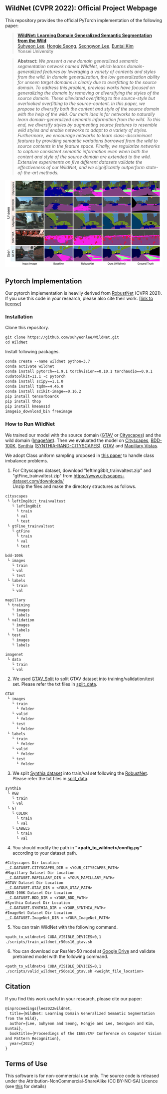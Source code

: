 ## WildNet (CVPR 2022): Official Project Webpage
This repository provides the official PyTorch implementation of the following paper:
> [**WildNet: Learning Domain Generalized Semantic Segmentation from the Wild**](https://arxiv.org/abs/2204.01446)<br>
> [Suhyeon Lee](https://suhyeonlee.github.io/), [Hongje Seong](https://hongje.github.io/), [Seongwon Lee](https://sungonce.github.io/), [Euntai Kim](https://cilab.yonsei.ac.kr/)<br>
> Yonsei University<br>

> **Abstract:** 
*We present a new domain generalized semantic segmentation network named WildNet, which learns domain-generalized features by leveraging a variety of contents and styles from the wild.
In domain generalization, the low generalization ability for unseen target domains is clearly due to overfitting to the source domain.
To address this problem, previous works have focused on generalizing the domain by removing or diversifying the styles of the source domain.
These alleviated overfitting to the source-style but overlooked overfitting to the source-content.
In this paper, we propose to diversify both the content and style of the source domain with the help of the wild.
Our main idea is for networks to naturally learn domain-generalized semantic information from the wild.
To this end, we diversify styles by augmenting source features to resemble wild styles and enable networks to adapt to a variety of styles. 
Furthermore, we encourage networks to learn class-discriminant features by providing semantic variations borrowed from the wild to source contents in the feature space.
Finally, we regularize networks to capture consistent semantic information even when both the content and style of the source domain are extended to the wild.
Extensive experiments on five different datasets validate the effectiveness of our WildNet, and we significantly outperform state-of-the-art methods.*<br>

<p align="center">
  <img src="assets/comparison.png" />
</p>

## Pytorch Implementation
Our pytorch implementation is heavily derived from [RobustNet](https://github.com/shachoi/RobustNet) (CVPR 2021). If you use this code in your research, please also cite their work.
[[link to license](https://github.com/shachoi/RobustNet/blob/main/LICENSE)]

### Installation
Clone this repository.
```
git clone https://github.com/suhyeonlee/WildNet.git
cd WildNet
```
Install following packages.
```
conda create --name wildnet python=3.7
conda activate wildnet
conda install pytorch==1.9.1 torchvision==0.10.1 torchaudio==0.9.1 cudatoolkit=11.1 -c pytorch
conda install scipy==1.1.0
conda install tqdm==4.46.0
conda install scikit-image==0.16.2
pip install tensorboardX
pip install thop
pip install kmeans1d
imageio_download_bin freeimage
```
### How to Run WildNet
We trained our model with the source domain ([GTAV](https://download.visinf.tu-darmstadt.de/data/from_games/) or [Cityscapes](https://www.cityscapes-dataset.com/)) and the wild domain ([ImageNet](https://www.image-net.org/)).
Then we evaluated the model on [Cityscapes](https://www.cityscapes-dataset.com/), [BDD-100K](https://bair.berkeley.edu/blog/2018/05/30/bdd/), [Synthia](https://synthia-dataset.net/downloads/) ([SYNTHIA-RAND-CITYSCAPES](http://synthia-dataset.net/download/808/)), [GTAV](https://download.visinf.tu-darmstadt.de/data/from_games/) and [Mapillary Vistas](https://www.mapillary.com/dataset/vistas?pKey=2ix3yvnjy9fwqdzwum3t9g&lat=20&lng=0&z=1.5).

We adopt Class uniform sampling proposed in [this paper](https://openaccess.thecvf.com/content_CVPR_2019/papers/Zhu_Improving_Semantic_Segmentation_via_Video_Propagation_and_Label_Relaxation_CVPR_2019_paper.pdf) to handle class imbalance problems.


1. For Cityscapes dataset, download "leftImg8bit_trainvaltest.zip" and "gtFine_trainvaltest.zip" from https://www.cityscapes-dataset.com/downloads/<br>
Unzip the files and make the directory structures as follows.
```
cityscapes
 └ leftImg8bit_trainvaltest
   └ leftImg8bit
     └ train
     └ val
     └ test
 └ gtFine_trainvaltest
   └ gtFine
     └ train
     └ val
     └ test
```
```
bdd-100k
 └ images
   └ train
   └ val
   └ test
 └ labels
   └ train
   └ val
```
```
mapillary
 └ training
   └ images
   └ labels
 └ validation
   └ images
   └ labels
 └ test
   └ images
   └ labels
```
```
imagenet
 └ data
   └ train
   └ val
```

2. We used [GTAV_Split](https://download.visinf.tu-darmstadt.de/data/from_games/code/read_mapping.zip) to split GTAV dataset into training/validation/test set. Please refer the txt files in [split_data](https://github.com/suhyeonlee/WildNet/tree/main/split_data).

```
GTAV
 └ images
   └ train
     └ folder
   └ valid
     └ folder
   └ test
     └ folder
 └ labels
   └ train
     └ folder
   └ valid
     └ folder
   └ test
     └ folder
```

3. We split [Synthia dataset](http://synthia-dataset.net/download/808/) into train/val set following the [RobustNet](https://github.com/shachoi/RobustNet). Please refer the txt files in [split_data](https://github.com/suhyeonlee/WildNet/tree/main/split_data).

```
synthia
 └ RGB
   └ train
   └ val
 └ GT
   └ COLOR
     └ train
     └ val
   └ LABELS
     └ train
     └ val
```

4. You should modify the path in **"<path_to_wildnet>/config.py"** according to your dataset path.
```
#Cityscapes Dir Location
__C.DATASET.CITYSCAPES_DIR = <YOUR_CITYSCAPES_PATH>
#Mapillary Dataset Dir Location
__C.DATASET.MAPILLARY_DIR = <YOUR_MAPILLARY_PATH>
#GTAV Dataset Dir Location
__C.DATASET.GTAV_DIR = <YOUR_GTAV_PATH>
#BDD-100K Dataset Dir Location
__C.DATASET.BDD_DIR = <YOUR_BDD_PATH>
#Synthia Dataset Dir Location
__C.DATASET.SYNTHIA_DIR = <YOUR_SYNTHIA_PATH>
#ImageNet Dataset Dir Location
__C.DATASET.ImageNet_DIR = <YOUR_ImageNet_PATH>
```

5. You can train WildNet with the following command.
```
<path_to_wildnet>$ CUDA_VISIBLE_DEVICES=0,1 ./scripts/train_wildnet_r50os16_gtav.sh
```

6. You can download our ResNet-50 model at [Google Drive](https://drive.google.com/file/d/16V_cWtVbJuJoQ-DJq4Yui7Umf4wggemu/view) and validate pretrained model with the following command.
```
<path_to_wildnet>$ CUDA_VISIBLE_DEVICES=0,1 ./scripts/valid_wildnet_r50os16_gtav.sh <weight_file_location>
```

## Citation
If you find this work useful in your research, please cite our paper:
```
@inproceedings{lee2022wildnet,
  title={WildNet: Learning Domain Generalized Semantic Segmentation from the Wild},
  author={Lee, Suhyeon and Seong, Hongje and Lee, Seongwon and Kim, Euntai},
  booktitle={Proceedings of the IEEE/CVF Conference on Computer Vision and Pattern Recognition},
  year={2022}
}
```

## Terms of Use
This software is for non-commercial use only.
The source code is released under the Attribution-NonCommercial-ShareAlike (CC BY-NC-SA) Licence
(see [this](https://creativecommons.org/licenses/by-nc-sa/4.0/legalcode) for details)

